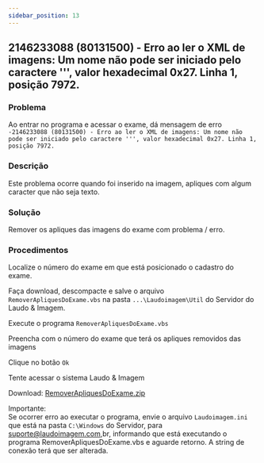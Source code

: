 ```yaml
---
sidebar_position: 13
---
```


## 2146233088 (80131500) - Erro ao ler o XML de imagens: Um nome não pode ser iniciado pelo caractere ''', valor hexadecimal 0x27. Linha 1, posição 7972.

### Problema

Ao entrar no programa e acessar o exame, dá mensagem de erro
`-2146233088 (80131500) - Erro ao ler o XML de imagens: Um nome
não pode ser iniciado pelo caractere ''', valor hexadecimal
0x27. Linha 1, posição 7972.`

### Descrição

Este problema ocorre quando foi inserido na imagem, apliques com
algum caracter que não seja texto.

### Solução

Remover os apliques das imagens do  exame com problema / erro.

### Procedimentos

Localize o número do exame em que está posicionado o cadastro do
exame.

Faça download, descompacte e salve o arquivo
`RemoverApliquesDoExame.vbs` na pasta `...\Laudoimagem\Util` do
Servidor do Laudo & Imagem.

Execute o programa `RemoverApliquesDoExame.vbs`

Preencha com o número do exame que terá os apliques removidos
das imagens

Clique no botão `Ok`

Tente acessar o sistema Laudo & Imagem

Download:
[RemoverApliquesDoExame.zip](http://suporte.laudoimagem.com.br/download/RemoverApliquesDoExame.zip)

Importante:  
Se ocorrer erro ao executar o programa, envie o arquivo
`Laudoimagem.ini` que está na pasta `C:\Windows` do Servidor, para
suporte@laudoimagem.com,br, informando que está executando o
programa RemoverApliquesDoExame.vbs e aguarde retorno. A string
de conexão terá que ser alterada.